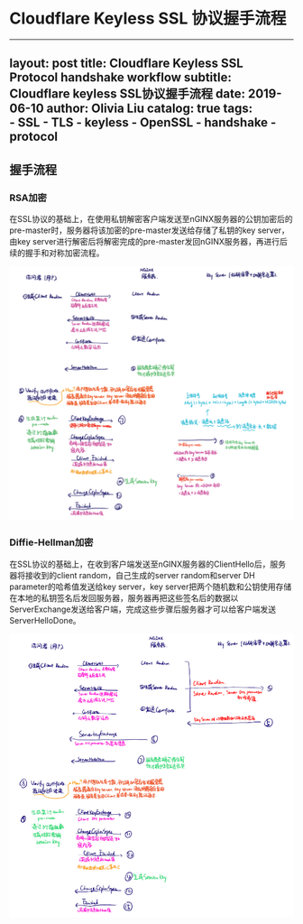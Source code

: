 # Cloudflare Keyless SSL 协议握手流程

---
layout:      post
title:          Cloudflare Keyless SSL Protocol handshake workflow
subtitle:    Cloudflare keyless SSL协议握手流程
date:         2019-06-10
author:     Olivia Liu
catalog:    true
tags:        
    - SSL
    - TLS
    - keyless
    - OpenSSL
    - handshake
    - protocol
---

## 握手流程

### RSA加密

在SSL协议的基础上，在使用私钥解密客户端发送至nGINX服务器的公钥加密后的pre-master时，服务器将该加密的pre-master发送给存储了私钥的key server，由key server进行解密后将解密完成的pre-master发回nGINX服务器，再进行后续的握手和对称加密流程。



![KeylessRSA](../img/post_img/keylessRSA.PNG)



### Diffie-Hellman加密

在SSL协议的基础上，在收到客户端发送至nGINX服务器的ClientHello后，服务器将接收到的client random，自己生成的server random和server DH parameter的哈希值发送给key server，key server把两个随机数和公钥使用存储在本地的私钥签名后发回服务器，服务器再把这些签名后的数据以ServerExchange发送给客户端，完成这些步骤后服务器才可以给客户端发送ServerHelloDone。



![KeylessDH](../img/post_img/keylessDH.PNG)





 

